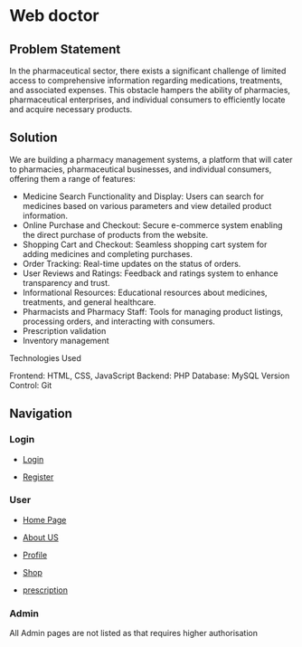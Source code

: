 # Web doctor

## Problem Statement

In the pharmaceutical sector, there exists a significant challenge of limited access to comprehensive information regarding medications, treatments, and associated expenses.
This obstacle hampers the ability of pharmacies, pharmaceutical enterprises, and individual consumers to efficiently locate and acquire necessary products.

## Solution

We are building a pharmacy management systems, a platform that will cater to pharmacies, pharmaceutical businesses, and individual consumers, offering them a range of features:

* Medicine Search Functionality and Display: Users can search for medicines based on various parameters and view detailed product information.
* Online Purchase and Checkout: Secure e-commerce system enabling the direct purchase of products from the website.
* Shopping Cart and Checkout: Seamless shopping cart system for adding medicines and completing purchases.
* Order Tracking: Real-time updates on the status of orders.
* User Reviews and Ratings: Feedback and ratings system to enhance transparency and trust.
* Informational Resources: Educational resources about medicines, treatments, and general healthcare.
* Pharmacists and Pharmacy Staff: Tools for managing product listings, processing orders, and interacting with consumers.
* Prescription validation
* Inventory management

Technologies Used

Frontend: HTML, CSS, JavaScript
Backend: PHP
Database: MySQL
Version Control: Git

## Navigation

### Login

* [Login]('./login/login.php')

* [Register]('./login/register.php')

### User

* [Home Page]('./view/home.php')

* [About US]('./view/aboutus.php')
* [Profile]('./view/profile.php')
* [Shop]('./view/shop.php')
* [prescription](./view/prescription.php)

### Admin

 All Admin pages are not listed as that requires higher authorisation

